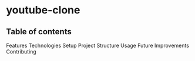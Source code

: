 # youtube-clone


## Table of contents

Features
Technologies
Setup
Project Structure
Usage
Future Improvements
Contributing
